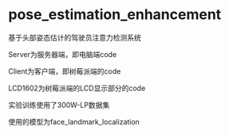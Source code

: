 # pose_estimation_enhancement
基于头部姿态估计的驾驶员注意力检测系统

Server为服务器端，即电脑端code

Client为客户端，即树莓派端的code

LCD1602为树莓派端的LCD显示部分的code

实验训练使用了300W-LP数据集

使用的模型为face_landmark_localization
